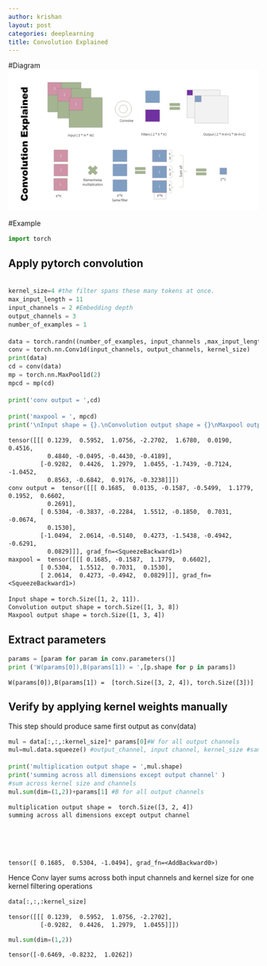 ```yaml
---
author: krishan
layout: post
categories: deeplearning
title: Convolution Explained
---
```


#Diagram
![Convolution explained](/assets/convolution/convolution.jpg)

#Example
```python
import torch
```

## Apply pytorch convolution


```python

kernel_size=4 #the filter spans these many tokens at once.
max_input_length = 11
input_channels = 2 #Embedding depth
output_channels = 3
number_of_examples = 1

data = torch.randn((number_of_examples, input_channels ,max_input_length))
conv = torch.nn.Conv1d(input_channels, output_channels, kernel_size)
print(data)
cd = conv(data)
mp = torch.nn.MaxPool1d(2)
mpcd = mp(cd)

print('conv output = ',cd)

print('maxpool = ', mpcd)
print('\nInput shape = {}.\nConvolution output shape = {}\nMaxpool output shape = {}'.format(data.shape, cd.shape, mpcd.shape))
```

    tensor([[[ 0.1239,  0.5952,  1.0756, -2.2702,  1.6780,  0.0190,  0.4516,
               0.4840, -0.0495, -0.4430, -0.4189],
             [-0.9282,  0.4426,  1.2979,  1.0455, -1.7439, -0.7124, -1.0452,
               0.8563, -0.6842,  0.9176, -0.3238]]])
    conv output =  tensor([[[ 0.1685,  0.0135, -0.1587, -0.5499,  1.1779,  0.1952,  0.6602,
               0.2691],
             [ 0.5304, -0.3837, -0.2284,  1.5512, -0.1850,  0.7031, -0.0674,
               0.1530],
             [-1.0494,  2.0614, -0.5140,  0.4273, -1.5438, -0.4942, -0.6291,
               0.0829]]], grad_fn=<SqueezeBackward1>)
    maxpool =  tensor([[[ 0.1685, -0.1587,  1.1779,  0.6602],
             [ 0.5304,  1.5512,  0.7031,  0.1530],
             [ 2.0614,  0.4273, -0.4942,  0.0829]]], grad_fn=<SqueezeBackward1>)
    
    Input shape = torch.Size([1, 2, 11]).
    Convolution output shape = torch.Size([1, 3, 8])
    Maxpool output shape = torch.Size([1, 3, 4])
    

## Extract parameters


```python
params = [param for param in conv.parameters()]
print ('W(params[0]),B(params[1]) = ',[p.shape for p in params])
```

    W(params[0]),B(params[1]) =  [torch.Size([3, 2, 4]), torch.Size([3])]
    

## Verify by applying kernel weights manually
This step should produce same first output as conv(data)


```python
mul = data[:,:,:kernel_size]* params[0]#W for all output channels
mul=mul.data.squeeze() #output_channel, input channel, kernel_size #same as params

print('multiplication output shape = ',mul.shape)
print('summing across all dimensions except output channel' )
#sum across kernel size and channels 
mul.sum(dim=(1,2))+params[1] #B for all output channels
```

    multiplication output shape =  torch.Size([3, 2, 4])
    summing across all dimensions except output channel
    




    tensor([ 0.1685,  0.5304, -1.0494], grad_fn=<AddBackward0>)



Hence Conv layer sums across both input channels and kernel size for one kernel filtering operations


```python
data[:,:,:kernel_size]
```




    tensor([[[ 0.1239,  0.5952,  1.0756, -2.2702],
             [-0.9282,  0.4426,  1.2979,  1.0455]]])




```python
mul.sum(dim=(1,2))
```




    tensor([-0.6469, -0.8232,  1.0262])




```python

```
